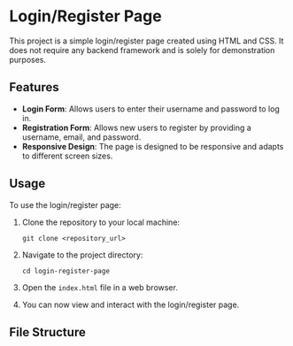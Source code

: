# Login/Register Page

This project is a simple login/register page created using HTML and CSS. It does not require any backend framework and is solely for demonstration purposes.

## Features

- **Login Form**: Allows users to enter their username and password to log in.
- **Registration Form**: Allows new users to register by providing a username, email, and password.
- **Responsive Design**: The page is designed to be responsive and adapts to different screen sizes.

## Usage

To use the login/register page:

1. Clone the repository to your local machine:

    ```
    git clone <repository_url>
    ```

2. Navigate to the project directory:

    ```
    cd login-register-page
    ```

3. Open the `index.html` file in a web browser.

4. You can now view and interact with the login/register page.

## File Structure

